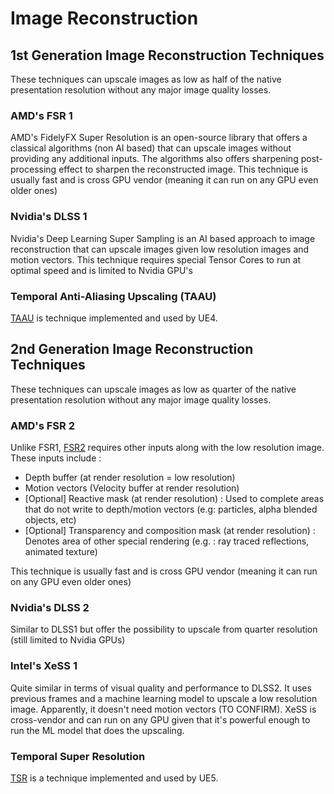 # Image Reconstruction

## 1st Generation Image Reconstruction Techniques
These techniques can upscale images as low as half of the native presentation resolution without any major image quality losses.

### AMD's FSR 1 
AMD's FidelyFX Super Resolution is an open-source library that offers a classical algorithms (non AI based) that can upscale images without providing any additional inputs. 
The algorithms also offers sharpening post-processing effect to sharpen the reconstructed image. 
This technique is usually fast and is cross GPU vendor (meaning it can run on any GPU even older ones)

### Nvidia's DLSS 1 
Nvidia's Deep Learning Super Sampling is an AI based approach to image reconstruction that can upscale images given low resolution images and motion vectors.
This technique requires special Tensor Cores to run at optimal speed and is limited to Nvidia GPU's

### Temporal Anti-Aliasing Upscaling (TAAU)
[TAAU](https://docs.unrealengine.com/en-US/temporal-upscalers-in-unreal-engine/) is technique implemented and used by UE4.

## 2nd Generation Image Reconstruction Techniques
These techniques can upscale images as low as quarter of the native presentation resolution without any major image quality losses.

### AMD's FSR 2
Unlike FSR1, [FSR2](https://github.com/GPUOpen-Effects/FidelityFX-FSR2) requires other inputs along with the low resolution image. These inputs include : 
* Depth buffer (at render resolution = low resolution)
* Motion vectors (Velocity buffer at render resolution)
* [Optional] Reactive mask (at render resolution) : Used to complete areas that do not write to depth/motion vectors (e.g: particles, alpha blended objects, etc)
* [Optional] Transparency and composition mask (at render resolution) : Denotes area of other special rendering (e.g. : ray traced reflections, animated texture)

This technique is usually fast and is cross GPU vendor (meaning it can run on any GPU even older ones)
### Nvidia's DLSS 2
Similar to DLSS1 but offer the possibility to upscale from quarter resolution (still limited to Nvidia GPUs)

### Intel's XeSS 1
Quite similar in terms of visual quality and performance to DLSS2. It uses previous frames and a machine learning model to upscale a low resolution image. Apparently, it doesn't need motion vectors (TO CONFIRM). XeSS is cross-vendor and can run on any GPU given that it's powerful enough to run the ML model that does the upscaling.

### Temporal Super Resolution
[TSR](https://docs.unrealengine.com/en-US/temporal-super-resolution-in-unreal-engine/) is a technique implemented and used by UE5.
